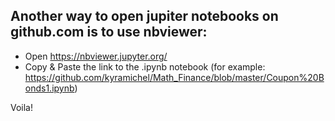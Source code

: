 

## Another way to open jupiter notebooks on github.com is to use nbviewer: 
- Open https://nbviewer.jupyter.org/
- Copy & Paste the link to the .ipynb notebook (for example: https://github.com/kyramichel/Math_Finance/blob/master/Coupon%20Bonds1.ipynb)

Voila!
